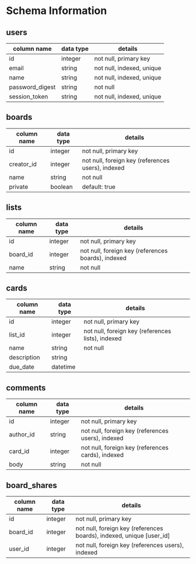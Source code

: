 # Schema Information

## users
column name     | data type | details
----------------|-----------|-----------------------
id              | integer   | not null, primary key
email           | string    | not null, indexed, unique
name            | string    | not null, indexed, unique
password_digest | string    | not null
session_token   | string    | not null, indexed, unique

## boards
column name | data type | details
------------|-----------|-----------------------
id          | integer   | not null, primary key
creator_id  | integer   | not null, foreign key (references users), indexed
name        | string    | not null
private     | boolean   | default: true

## lists
column name | data type | details
------------|-----------|-----------------------
id          | integer   | not null, primary key
board_id    | integer   | not null, foreign key (references boards), indexed
name        | string    | not null

## cards
column name | data type | details
------------|-----------|-----------------------
id          | integer   | not null, primary key
list_id     | integer   | not null, foreign key (references lists), indexed
name        | string    | not null
description | string    |
due_date    | datetime  |

## comments
column name | data type | details
------------|-----------|-----------------------
id          | integer   | not null, primary key
author_id   | string    | not null, foreign key (references users), indexed
card_id     | integer   | not null, foreign key (references cards), indexed
body        | string    | not null

## board_shares
column name | data type | details
------------|-----------|-----------------------
id          | integer   | not null, primary key
board_id    | integer   | not null, foreign key (references boards), indexed, unique [user_id]
user_id     | integer   | not null, foreign key (references users), indexed
